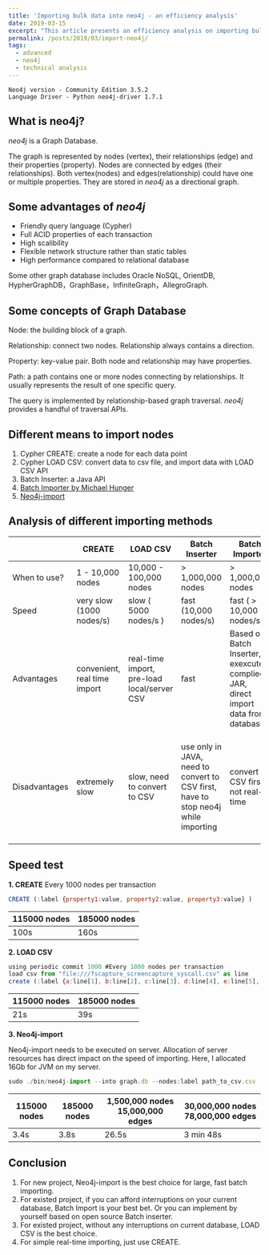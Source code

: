 ```yaml
---
title: 'Importing bulk data into neo4j - an efficiency analysis'
date: 2019-03-15
excerpt: "This article presents an efficiency analysis on importing bulk data into *neo4j* (a graph database)."
permalink: /posts/2019/03/import-neo4j/
tags:
  - advanced
  - neo4j
  - technical analysis
---
```



```
Neo4j version - Community Edition 3.5.2
Language Driver - Python neo4j-driver 1.7.1
```

What is neo4j?
------
*neo4j* is a Graph Database.

The graph is represented by nodes (vertex), their relationships (edge) and their properties (property). 
Nodes are connected by edges (their relationships). Both vertex(nodes) and edges(relationship) could have one or multiple properties.
They are stored in *neo4j* as a directional graph.

Some advantages of *neo4j*
------

- Friendly query language (Cypher)
- Full ACID properties of each transaction
- High scalibility
- Flexible network structure rather than static tables
- High performance compared to relational database

Some other graph database includes Oracle NoSQL, OrientDB, HypherGraphDB，GraphBase，InfiniteGraph，AllegroGraph.

Some concepts of Graph Database
------

Node: the building block of a graph. 

Relationship: connect two nodes. Relationship always contains a direction. 

Property: key-value pair. Both node and relationship may have properties. 

Path: a path contains one or more nodes connecting by relationships. It usually represents the result of one specific query.

The query is implemented by relationship-based graph traversal. *neo4j* provides a handful of traversal APIs.

Different means to import nodes
------

1. Cypher CREATE: create a node for each data point
2. Cypher LOAD CSV: convert data to csv file, and import data with LOAD CSV API
3. Batch Inserter: a Java API
4. [Batch Importer by Michael Hunger](https://github.com/jexp/batch-import/blob/2.3/readme.md)
5. [Neo4j-import](https://neo4j.com/developer/guide-import-csv/#_super_fast_batch_importer_for_huge_datasets)

Analysis of different importing methods
------

|  	|  CREATE	|  LOAD CSV	| Batch Inserter 	|  Batch Importer	| Neo4j-import |
|---	|---	|---	|---	|---	| ---	|
|  When to use?	|  1 - 10,000 nodes	|  10,000 - 100,000 nodes	|  	> 1,000,000 nodes|  > 1,000,000 nodes	| > 1,000,000 nodes	|
|  	Speed|  very slow (1000 nodes/s)	| slow ( 5000 nodes/s ) 	|  fast (10,000 nodes/s)	|  fast ( > 10,000 nodes/s)	|fast ( > 10,000 nodes/s)	|
|  	Advantages|  convenient, real time import	| real-time import, pre-load local/server CSV   	| fast 	|  Based on Batch Inserter, exexcute complied JAR, direct import data from database	| official release, cost less resources than Batch Inserter|
|  	Disadvantages|  extremely slow	| slow, need to convert to CSV| use only in JAVA, need to convert to CSV first, have to stop neo4j while importing 	|  convert to CSV first, not real-time 	| convert to CSV first, not real-time, can only import into new database (NO for existing database) 	|

Speed test
------

**1. CREATE**
Every 1000 nodes per transaction
```js
CREATE (:label {property1:value, property2:value, property3:value} )
```

| 115000 nodes | 185000 nodes|
|---|---|
| 100s | 160s |

**2. LOAD CSV**

```js
using periodic commit 1000 #Every 1000 nodes per transaction
load csv from "file:///fscapture_screencapture_syscall.csv" as line
create (:label {a:line[1], b:line[2], c:line[3], d:line[4], e:line[5], f:line[6], g:line[7], h:line[8], i:line[9], j:line[10]})
```

| 115000 nodes | 185000 nodes|
|---|---|
| 21s | 39s |

**3. Neo4j-import**

Neo4j-import needs to be executed on server. Allocation of server resources has direct impact on the speed of importing. Here, I allocated 16Gb for JVM on my server.

```js
sudo ./bin/neo4j-import --into graph.db --nodes:label path_to_csv.csv
```

| 115000 nodes | 185000 nodes| 1,500,000 nodes 15,000,000 edges | 30,000,000 nodes 78,000,000 edges|
|---|---|---|---|
| 3.4s | 3.8s | 26.5s | 3 min 48s |

Conclusion
------

1. For new project, Neo4j-import is the best choice for large, fast batch importing.
2. For existed project, if you can afford interruptions on your current database, Batch Import is your best bet. Or you can implement by yourself based on open source Batch inserter.
3. For existed project, without any interruptions on current database, LOAD CSV is the best choice.
4. For simple real-time importing, just use CREATE.
